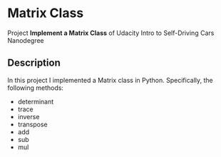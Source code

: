 # Matrix Class

Project **Implement a Matrix Class** of Udacity Intro to Self-Driving Cars Nanodegree

## Description

In this project I implemented a Matrix class in Python. Specifically, the following methods:

- determinant
- trace
- inverse
- transpose
- add
- sub
- mul
